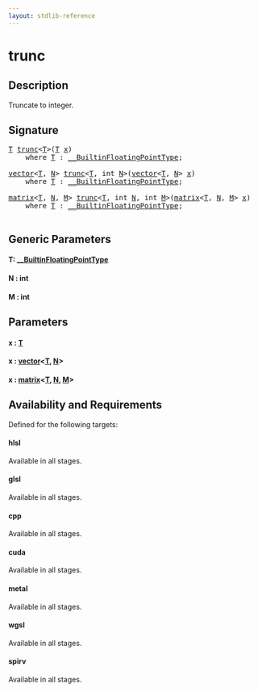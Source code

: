 ```yaml
---
layout: stdlib-reference
---
```


# trunc

## Description

Truncate to integer.




## Signature 

<pre>
<a href="trunc.html#typeparam-T" class="code_type">T</a> <a href="trunc.html">trunc</a>&lt;<a href="trunc.html#typeparam-T" class="code_type">T</a>&gt;(<a href="trunc.html#typeparam-T" class="code_type">T</a> <a href="trunc.html#decl-x" class="code_param">x</a>)
    <span class='code_keyword'>where</span> <a href="trunc.html#typeparam-T" class="code_type">T</a> : <a href="../interfaces/0_builtinfloatingpointtype-029hm/index.html" class="code_type">__BuiltinFloatingPointType</a>;

<a href="../types/vector/index.html" class="code_type">vector</a>&lt;<a href="trunc.html#typeparam-T" class="code_type">T</a>, <a href="trunc.html#decl-N" class="code_var">N</a>&gt; <a href="trunc.html">trunc</a>&lt;<a href="trunc.html#typeparam-T" class="code_type">T</a>, <span class="code_keyword">int</span> <a href="trunc.html#decl-N" class="code_var">N</a>&gt;(<a href="../types/vector/index.html" class="code_type">vector</a>&lt;<a href="trunc.html#typeparam-T" class="code_type">T</a>, <a href="trunc.html#decl-N" class="code_var">N</a>&gt; <a href="trunc.html#decl-x" class="code_param">x</a>)
    <span class='code_keyword'>where</span> <a href="trunc.html#typeparam-T" class="code_type">T</a> : <a href="../interfaces/0_builtinfloatingpointtype-029hm/index.html" class="code_type">__BuiltinFloatingPointType</a>;

<a href="../types/matrix/index.html" class="code_type">matrix</a>&lt;<a href="trunc.html#typeparam-T" class="code_type">T</a>, <a href="trunc.html#decl-N" class="code_var">N</a>, <a href="trunc.html#decl-M" class="code_var">M</a>&gt; <a href="trunc.html">trunc</a>&lt;<a href="trunc.html#typeparam-T" class="code_type">T</a>, <span class="code_keyword">int</span> <a href="trunc.html#decl-N" class="code_var">N</a>, <span class="code_keyword">int</span> <a href="trunc.html#decl-M" class="code_var">M</a>&gt;(<a href="../types/matrix/index.html" class="code_type">matrix</a>&lt;<a href="trunc.html#typeparam-T" class="code_type">T</a>, <a href="trunc.html#decl-N" class="code_var">N</a>, <a href="trunc.html#decl-M" class="code_var">M</a>&gt; <a href="trunc.html#decl-x" class="code_param">x</a>)
    <span class='code_keyword'>where</span> <a href="trunc.html#typeparam-T" class="code_type">T</a> : <a href="../interfaces/0_builtinfloatingpointtype-029hm/index.html" class="code_type">__BuiltinFloatingPointType</a>;

</pre>

## Generic Parameters

####  <a id="typeparam-T"></a>T: [\_\_BuiltinFloatingPointType](../interfaces/0_builtinfloatingpointtype-029hm/index.html)
####  <a id="decl-N"></a>N  : int
####  <a id="decl-M"></a>M  : int

## Parameters

####  <a id="decl-x"></a>x  : [T](trunc.html#typeparam-T)
####  <a id="decl-x"></a>x  : [vector](../types/vector/index.html)\<[T](../types/vector/index.html#typeparam-T), [N](../types/vector/index.html#decl-N)\>
####  <a id="decl-x"></a>x  : [matrix](../types/matrix/index.html)\<[T](../types/matrix/t-0.html), [N](../types/matrix/index.html#decl-N), [M](../types/matrix/index.html#decl-M)\>

## Availability and Requirements

Defined for the following targets:

#### hlsl
Available in all stages.

#### glsl
Available in all stages.

#### cpp
Available in all stages.

#### cuda
Available in all stages.

#### metal
Available in all stages.

#### wgsl
Available in all stages.

#### spirv
Available in all stages.



